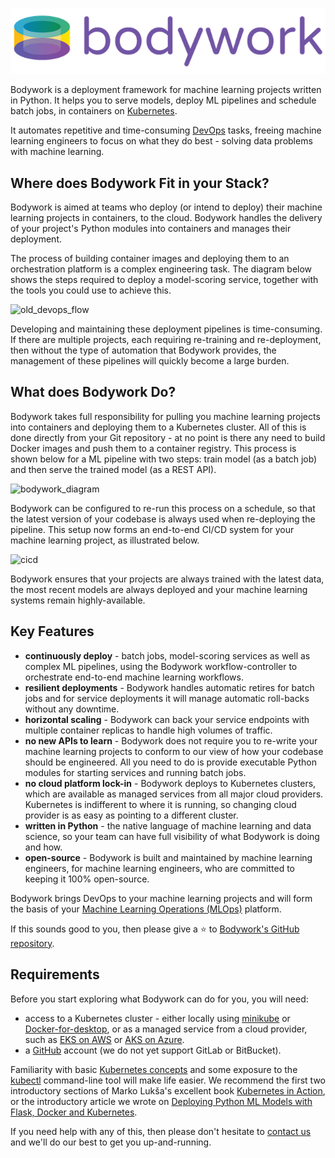 ![bodywork](images/bodywork_logo.png)

Bodywork is a deployment framework for machine learning projects written in Python. It helps you to serve models, deploy ML pipelines and schedule batch jobs, in containers on [Kubernetes](https://en.wikipedia.org/wiki/Kubernetes).

It automates repetitive and time-consuming [DevOps](https://en.wikipedia.org/wiki/DevOps) tasks, freeing machine learning engineers to focus on what they do best - solving data problems with machine learning.

## Where does Bodywork Fit in your Stack?

Bodywork is aimed at teams who deploy (or intend to deploy) their machine learning projects in containers, to the cloud. Bodywork handles the delivery of your project's Python modules into containers and manages their deployment.

The process of building container images and deploying them to an orchestration platform is a complex engineering task. The diagram below shows the steps required to deploy a model-scoring service, together with the tools you could use to achieve this.

![old_devops_flow](images/ml_devops_flow.svg)

Developing and maintaining these deployment pipelines is time-consuming. If there are multiple projects, each requiring re-training and re-deployment, then without the type of automation that Bodywork provides, the management of these pipelines will quickly become a large burden.

## What does Bodywork Do?

Bodywork takes full responsibility for pulling you machine learning projects into containers and deploying them to a Kubernetes cluster. All of this is done directly from your Git repository - at no point is there any need to build Docker images and push them to a container registry. This process is shown below for a ML pipeline with two steps: train model (as a batch job) and then serve the trained model (as a REST API).

![bodywork_diagram](images/ml_pipeline.svg)

Bodywork can be configured to re-run this process on a schedule, so that the latest version of your codebase is always used when re-deploying the pipeline. This setup now forms an end-to-end CI/CD system for your machine learning project, as illustrated below.

![cicd](images/cicd_with_bodywork.svg)

Bodywork ensures that your projects are always trained with the latest data, the most recent models are always deployed and your machine learning systems remain highly-available.

## Key Features

* **continuously deploy** - batch jobs, model-scoring services as well as complex ML pipelines, using the Bodywork workflow-controller to orchestrate end-to-end machine learning workflows.
* **resilient deployments** - Bodywork handles automatic retires for batch jobs and for service deployments it will manage automatic roll-backs without any downtime.
* **horizontal scaling** - Bodywork can back your service endpoints with multiple container replicas to handle high volumes of traffic.
* **no new APIs to learn** - Bodywork does not require you to re-write your machine learning projects to conform to our view of how your codebase should be engineered. All you need to do is provide executable Python modules for starting services and running batch jobs.
* **no cloud platform lock-in** - Bodywork deploys to Kubernetes clusters, which are available as managed services from all major cloud providers. Kubernetes is indifferent to where it is running, so changing cloud provider is as easy as pointing to a different cluster.
* **written in Python** - the native language of machine learning and data science, so your team can have full visibility of what Bodywork is doing and how.
* **open-source** - Bodywork is built and maintained by machine learning engineers, for machine learning engineers, who are committed to keeping it 100% open-source.

Bodywork brings DevOps to your machine learning projects and will form the basis of your [Machine Learning Operations (MLOps)](https://en.wikipedia.org/wiki/MLOps) platform.

If this sounds good to you, then please give a ⭐️ to [Bodywork's GitHub repository](https://github.com/bodywork-ml/bodywork-core).

## Requirements

Before you start exploring what Bodywork can do for you, you will need:

* access to a Kubernetes cluster - either locally using [minikube](https://minikube.sigs.k8s.io/docs/) or [Docker-for-desktop](https://www.docker.com/products/docker-desktop), or as a managed service from a cloud provider, such as [EKS on AWS](https://aws.amazon.com/eks) or [AKS on Azure](https://azure.microsoft.com/en-us/services/kubernetes-service/).
* a [GitHub](https://github.com) account (we do not yet support GitLab or BitBucket).

Familiarity with basic [Kubernetes concepts](https://kubernetes.io/docs/concepts/) and some exposure to the [kubectl](https://kubernetes.io/docs/reference/kubectl/overview/) command-line tool will make life easier. We recommend the first two introductory sections of Marko Lukša's excellent book [Kubernetes in Action](https://www.manning.com/books/kubernetes-in-action?query=kubernetes), or the introductory article we wrote on [Deploying Python ML Models with Flask, Docker and Kubernetes](https://alexioannides.com/2019/01/10/deploying-python-ml-models-with-flask-docker-and-kubernetes/).

If you need help with any of this, then please don't hesitate to [contact us](contact.md) and we'll do our best to get you up-and-running.
